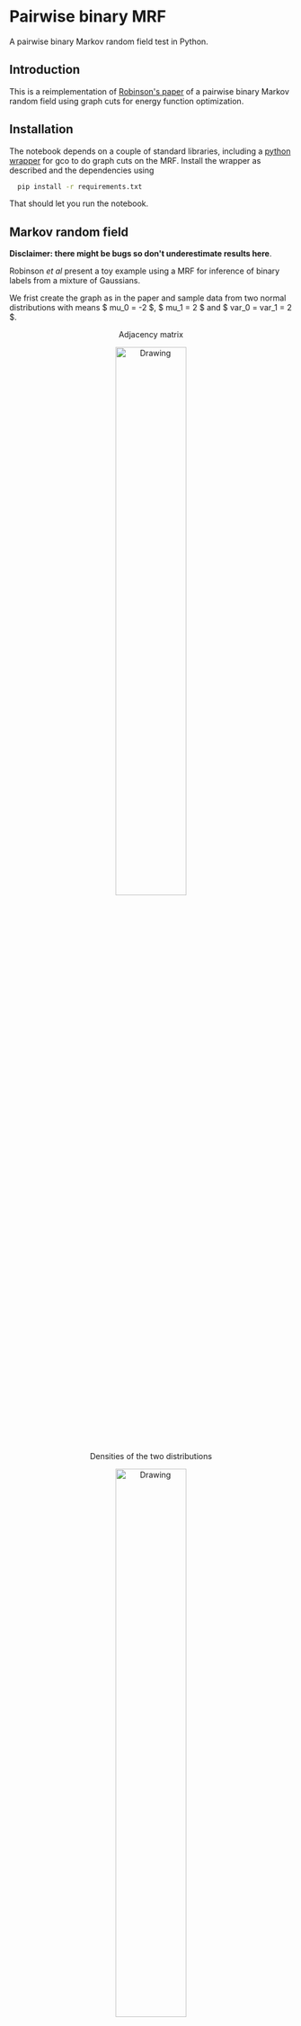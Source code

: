 # Pairwise binary MRF

A pairwise binary Markov random field test in Python.

## Introduction

This is a reimplementation of [Robinson's paper](https://doi.org/10.1093/bioinformatics/btx244) of a pairwise binary Markov random field using graph cuts for energy function optimization.

## Installation

The notebook depends on a couple of standard libraries, including a [python wrapper](https://github.com/yujiali/pygco) for gco to do graph cuts on the MRF. Install the wrapper as described and the dependencies using

```bash
  pip install -r requirements.txt
```

That should let you run the notebook.

## Markov random field

**Disclaimer: there might be bugs so don't underestimate results here**.

Robinson *et al* present a toy example using a MRF for inference of binary labels from a mixture of Gaussians.

We frist create the graph as in the paper and sample data from two normal distributions with means $ mu_0 = -2 $, $ mu_1 = 2 $ and $ var_0 = var_1 = 2 $.

<div align="center">
<p>Adjacency matrix</p>
<img src="https://github.com/dirmeier/probabilistic-modelling-notebooks/blob/develop/pb-mrf/_fig/adj.png" alt="Drawing" width="50%" />
<p>Densities of the two distributions</p>
<img src="https://github.com/dirmeier/probabilistic-modelling-notebooks/blob/develop/pb-mrf/_fig/density.png" alt="Drawing" width="50%" />
<p>Graph with nodes colored using values of sampled data</p>
<img src="https://rawgit.com/dirmeier/probabilistic-modelling-notebooks/develop/pb-mrf/_fig/graph_obs.svg" alt="Drawing" width="35%" />
</div>

Then we minimize the MRF's energy function using the negative log-likelihood as unary potentials and the generated graph with edge weights of 1 as pairwise potentials. This gives us labels for very observation. Ideally every subgraph has the same color. However, it seems like there is some bug or I missed something.

<div align="center">
<p>Graph with nodes colored using assigned labels</p>
<img src="https://rawgit.com/dirmeier/probabilistic-modelling-notebooks/develop/pb-mrf/_fig/graph_labels.svg" alt="Drawing" width="35%" />
</div>

## Author

* Simon Dirmeier <a href="simon.dirmeier@web.de">simon.dirmeier@web.de</a>


